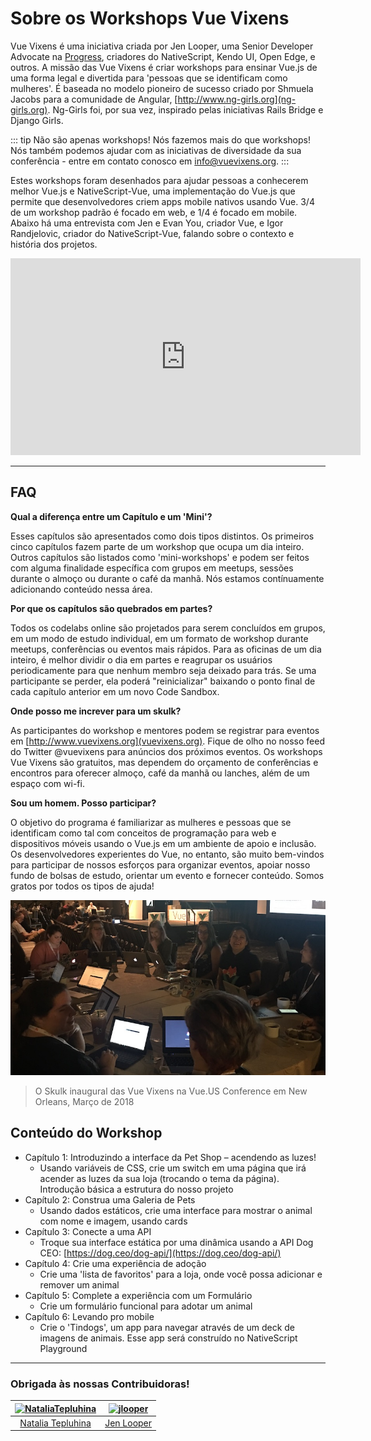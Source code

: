 # Sobre os Workshops Vue Vixens

Vue Vixens é uma iniciativa criada por Jen Looper, uma Senior Developer Advocate na [Progress](http://www.progress.com), criadores do NativeScript, Kendo UI, Open Edge, e outros. A missão das Vue Vixens é criar workshops para ensinar Vue.js de uma forma legal e divertida para 'pessoas que se identificam como mulheres'. É baseada no modelo pioneiro de sucesso criado por Shmuela Jacobs para a comunidade de Angular, [http://www.ng-girls.org](ng-girls.org). Ng-Girls foi, por sua vez, inspirado pelas iniciativas Rails Bridge e Django Girls.

::: tip Não são apenas workshops!
Nós fazemos mais do que workshops! Nós também podemos ajudar com as iniciativas de diversidade da sua conferência - entre em contato conosco em [info@vuevixens.org](mailto:info@vuevixens.org).
:::

Estes workshops foram desenhados para ajudar pessoas a conhecerem melhor Vue.js e NativeScript-Vue, uma implementação do Vue.js que permite que desenvolvedores criem apps mobile nativos usando Vue. 3/4 de um workshop padrão é focado em web, e 1/4 é focado em mobile. Abaixo há uma entrevista com Jen e Evan You, criador Vue, e Igor Randjelovic, criador do NativeScript-Vue, falando sobre o contexto e história dos projetos.

<iframe width="560" height="315" src="https://www.youtube.com/embed/jFsmrudIFmI" frameborder="0" allow="autoplay; encrypted-media" allowfullscreen></iframe>

- - -

## FAQ

**Qual a diferença entre um Capítulo e um 'Mini'?**

Esses capítulos são apresentados como dois tipos distintos. Os primeiros cinco capítulos fazem parte de um workshop que ocupa um dia inteiro. Outros capítulos são listados como 'mini-workshops' e podem ser feitos com alguma finalidade específica com grupos em meetups, sessões durante o almoço ou durante o café da manhã. Nós estamos contínuamente adicionando conteúdo nessa área.

**Por que os capítulos são quebrados em partes?**

Todos os codelabs online são projetados para serem concluídos em grupos, em um modo de estudo individual, em um formato de workshop durante meetups, conferências ou eventos mais rápidos. Para as oficinas de um dia inteiro, é melhor dividir o dia em partes e reagrupar os usuários periodicamente para que nenhum membro seja deixado para trás. Se uma participante se perder, ela poderá "reinicializar" baixando o ponto final de cada capítulo anterior em um novo Code Sandbox.

**Onde posso me increver para um skulk?**

As participantes do workshop e mentores podem se registrar para eventos em [http://www.vuevixens.org](vuevixens.org). Fique de olho no nosso feed do Twitter @vuevixens para anúncios dos próximos eventos. Os workshops Vue Vixens são gratuitos, mas dependem do orçamento de conferências e encontros para oferecer almoço, café da manhã ou lanches, além de um espaço com wi-fi.


**Sou um homem. Posso participar?**

O objetivo do programa é familiarizar as mulheres e pessoas que se identificam como tal com conceitos de programação para web e dispositivos móveis usando o Vue.js em um ambiente de apoio e inclusão. Os desenvolvedores experientes do Vue, no entanto, são muito bem-vindos para participar de nossos esforços para organizar eventos, apoiar nosso fundo de bolsas de estudo, orientar um evento e fornecer conteúdo. Somos gratos por todos os tipos de ajuda!

![](./images/inaugural_skulk.jpg)

> O Skulk inaugural das Vue Vixens na Vue.US Conference em New Orleans, Março de 2018

## Conteúdo do Workshop

- Capítulo 1: Introduzindo a interface da Pet Shop – acendendo as luzes!
  - Usando variáveis de CSS, crie um switch em uma página que irá acender as luzes da sua loja (trocando o tema da página). Introdução básica a estrutura do nosso projeto
- Capítulo 2: Construa uma Galeria de Pets
  - Usando dados estáticos, crie uma interface para mostrar o animal com nome e imagem, usando cards
- Capítulo 3: Conecte a uma API
  - Troque sua interface estática por uma dinâmica usando a API Dog CEO: [https://dog.ceo/dog-api/](https://dog.ceo/dog-api/)
- Capítulo 4: Crie uma experiência de adoção
  - Crie uma 'lista de favoritos' para a loja, onde você possa adicionar e remover um animal
- Capítulo 5: Complete a experiência com um Formulário
  - Crie um formulário funcional para adotar um animal
- Capítulo 6: Levando pro mobile
  - Crie o 'Tindogs', um app para navegar através de um deck de imagens de animais. Esse app será construído no NativeScript Playground

- - -

### Obrigada às nossas Contribuidoras!

[<img alt="NataliaTepluhina" src="https://avatars0.githubusercontent.com/u/18719025?v=4&s=117" width="117">](https://github.com/NataliaTepluhina) |[<img alt="jlooper" src="https://avatars2.githubusercontent.com/u/1450004?v=4&s=117" width="117">](https://github.com/jlooper) |
:---: |:---: |
[Natalia Tepluhina](https://github.com/NataliaTepluhina) |[Jen Looper](https://github.com/jlooper)
